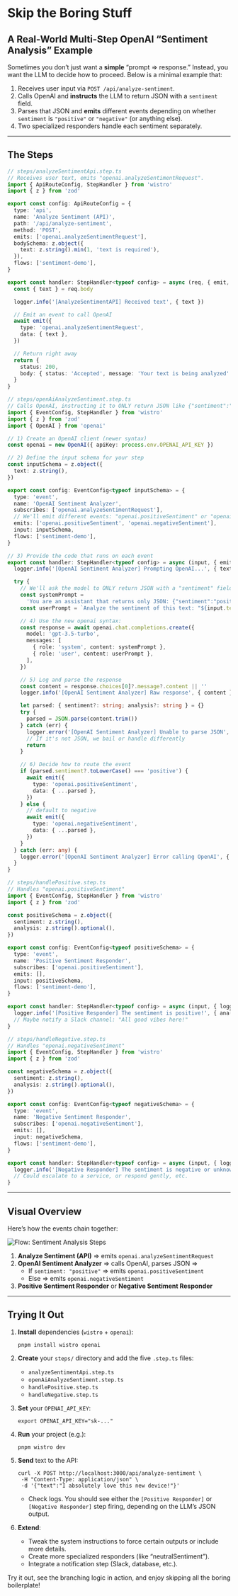 # Skip the Boring Stuff

## A Real-World Multi-Step OpenAI “Sentiment Analysis” Example

Sometimes you don’t just want a **simple** “prompt => response.” Instead, you want the LLM to decide how to proceed. Below is a minimal example that:

1. Receives user input via `POST /api/analyze-sentiment`.
2. Calls OpenAI and **instructs** the LLM to return JSON with a `sentiment` field.
3. Parses that JSON and **emits** different events depending on whether `sentiment` is `"positive"` or `"negative"` (or anything else).
4. Two specialized responders handle each sentiment separately.

---

## The Steps

```ts
// steps/analyzeSentimentApi.step.ts
// Receives user text, emits "openai.analyzeSentimentRequest".
import { ApiRouteConfig, StepHandler } from 'wistro'
import { z } from 'zod'

export const config: ApiRouteConfig = {
  type: 'api',
  name: 'Analyze Sentiment (API)',
  path: '/api/analyze-sentiment',
  method: 'POST',
  emits: ['openai.analyzeSentimentRequest'],
  bodySchema: z.object({
    text: z.string().min(1, 'text is required'),
  }),
  flows: ['sentiment-demo'],
}

export const handler: StepHandler<typeof config> = async (req, { emit, logger }) => {
  const { text } = req.body

  logger.info('[AnalyzeSentimentAPI] Received text', { text })

  // Emit an event to call OpenAI
  await emit({
    type: 'openai.analyzeSentimentRequest',
    data: { text },
  })

  // Return right away
  return {
    status: 200,
    body: { status: 'Accepted', message: 'Your text is being analyzed' },
  }
}
```

```ts
// steps/openAiAnalyzeSentiment.step.ts
// Calls OpenAI, instructing it to ONLY return JSON like {"sentiment":"positive","analysis":"..."}
import { EventConfig, StepHandler } from 'wistro'
import { z } from 'zod'
import { OpenAI } from 'openai'

// 1) Create an OpenAI client (newer syntax)
const openai = new OpenAI({ apiKey: process.env.OPENAI_API_KEY })

// 2) Define the input schema for your step
const inputSchema = z.object({
  text: z.string(),
})

export const config: EventConfig<typeof inputSchema> = {
  type: 'event',
  name: 'OpenAI Sentiment Analyzer',
  subscribes: ['openai.analyzeSentimentRequest'],
  // We'll emit different events: "openai.positiveSentiment" or "openai.negativeSentiment"
  emits: ['openai.positiveSentiment', 'openai.negativeSentiment'],
  input: inputSchema,
  flows: ['sentiment-demo'],
}

// 3) Provide the code that runs on each event
export const handler: StepHandler<typeof config> = async (input, { emit, logger }) => {
  logger.info('[OpenAI Sentiment Analyzer] Prompting OpenAI...', { text: input.text })

  try {
    // We'll ask the model to ONLY return JSON with a "sentiment" field
    const systemPrompt =
      'You are an assistant that returns only JSON: {"sentiment":"positive|negative","analysis":"..."}'
    const userPrompt = `Analyze the sentiment of this text: "${input.text}". Return JSON with keys "sentiment" and "analysis".`

    // 4) Use the new openai syntax:
    const response = await openai.chat.completions.create({
      model: 'gpt-3.5-turbo',
      messages: [
        { role: 'system', content: systemPrompt },
        { role: 'user', content: userPrompt },
      ],
    })

    // 5) Log and parse the response
    const content = response.choices[0]?.message?.content || ''
    logger.info('[OpenAI Sentiment Analyzer] Raw response', { content })

    let parsed: { sentiment?: string; analysis?: string } = {}
    try {
      parsed = JSON.parse(content.trim())
    } catch (err) {
      logger.error('[OpenAI Sentiment Analyzer] Unable to parse JSON', { error: err })
      // If it's not JSON, we bail or handle differently
      return
    }

    // 6) Decide how to route the event
    if (parsed.sentiment?.toLowerCase() === 'positive') {
      await emit({
        type: 'openai.positiveSentiment',
        data: { ...parsed },
      })
    } else {
      // default to negative
      await emit({
        type: 'openai.negativeSentiment',
        data: { ...parsed },
      })
    }
  } catch (err: any) {
    logger.error('[OpenAI Sentiment Analyzer] Error calling OpenAI', { error: err.message })
  }
}
```

```ts
// steps/handlePositive.step.ts
// Handles "openai.positiveSentiment"
import { EventConfig, StepHandler } from 'wistro'
import { z } from 'zod'

const positiveSchema = z.object({
  sentiment: z.string(),
  analysis: z.string().optional(),
})

export const config: EventConfig<typeof positiveSchema> = {
  type: 'event',
  name: 'Positive Sentiment Responder',
  subscribes: ['openai.positiveSentiment'],
  emits: [],
  input: positiveSchema,
  flows: ['sentiment-demo'],
}

export const handler: StepHandler<typeof config> = async (input, { logger }) => {
  logger.info('[Positive Responder] The sentiment is positive!', { analysis: input.analysis })
  // Maybe notify a Slack channel: "All good vibes here!"
}
```

```ts
// steps/handleNegative.step.ts
// Handles "openai.negativeSentiment"
import { EventConfig, StepHandler } from 'wistro'
import { z } from 'zod'

const negativeSchema = z.object({
  sentiment: z.string(),
  analysis: z.string().optional(),
})

export const config: EventConfig<typeof negativeSchema> = {
  type: 'event',
  name: 'Negative Sentiment Responder',
  subscribes: ['openai.negativeSentiment'],
  emits: [],
  input: negativeSchema,
  flows: ['sentiment-demo'],
}

export const handler: StepHandler<typeof config> = async (input, { logger }) => {
  logger.info('[Negative Responder] The sentiment is negative or unknown.', { analysis: input.analysis })
  // Could escalate to a service, or respond gently, etc.
}
```

---

## Visual Overview

Here’s how the events chain together:

![Flow: Sentiment Analysis Steps](/img/sentiment-analyzer.jpg)

1. **Analyze Sentiment (API)** => emits `openai.analyzeSentimentRequest`
2. **OpenAI Sentiment Analyzer** => calls OpenAI, parses JSON =>
   - If `sentiment: "positive"` => emits `openai.positiveSentiment`
   - Else => emits `openai.negativeSentiment`
3. **Positive Sentiment Responder** or **Negative Sentiment Responder**

---

## Trying It Out

1. **Install** dependencies (`wistro` + `openai`):

   ```shell
   pnpm install wistro openai
   ```

2. **Create** your `steps/` directory and add the five `.step.ts` files:

   - `analyzeSentimentApi.step.ts`
   - `openAiAnalyzeSentiment.step.ts`
   - `handlePositive.step.ts`
   - `handleNegative.step.ts`

3. **Set** your `OPENAI_API_KEY`:

   ```shell
   export OPENAI_API_KEY="sk-..."
   ```

4. **Run** your project (e.g.):

   ```shell
   pnpm wistro dev
   ```

5. **Send** text to the API:

   ```shell
   curl -X POST http://localhost:3000/api/analyze-sentiment \
    -H "Content-Type: application/json" \
    -d '{"text":"I absolutely love this new device!"}'
   ```

   - Check logs. You should see either the `[Positive Responder]` or `[Negative Responder]` step firing, depending on the LLM’s JSON output.

6. **Extend**:
   - Tweak the system instructions to force certain outputs or include more details.
   - Create more specialized responders (like “neutralSentiment”).
   - Integrate a notification step (Slack, database, etc.).

Try it out, see the branching logic in action, and enjoy skipping all the boring boilerplate!
